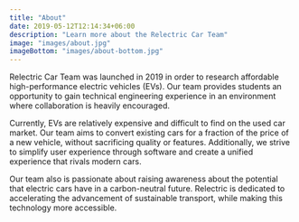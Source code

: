 ```yaml
---
title: "About"
date: 2019-05-12T12:14:34+06:00
description: "Learn more about the Relectric Car Team"
image: "images/about.jpg"
imageBottom: "images/about-bottom.jpg"
---
```


Relectric Car Team was launched in 2019 in order to research affordable high-performance electric vehicles (EVs). Our team provides students an opportunity to gain technical engineering experience in an environment where collaboration is heavily encouraged.

Currently, EVs are relatively expensive and difficult to find on the used car market. Our team aims to convert existing cars for a fraction of the price of a new vehicle, without sacrificing quality or features. Additionally, we strive to simplify user experience through software and create a unified experience that rivals modern cars.

Our team also is passionate about raising awareness about the potential that electric cars have in a carbon-neutral future. Relectric is dedicated to accelerating the advancement of sustainable transport, while making this technology more accessible.
